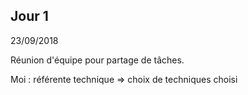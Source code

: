 ## Jour 1

23/09/2018

Réunion d'équipe pour partage de tâches.

Moi : référente technique => choix de techniques choisi